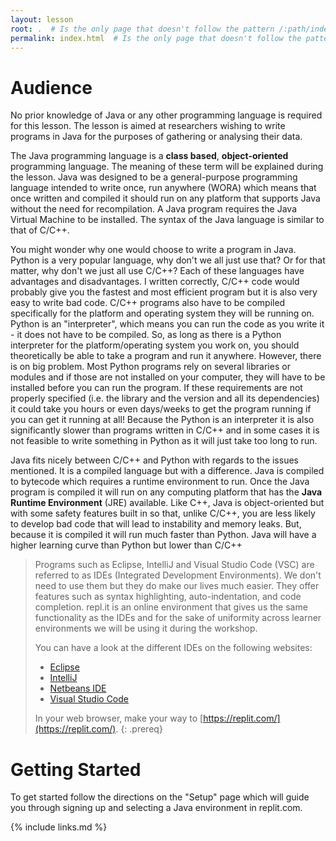 ```yaml
---
layout: lesson
root: .  # Is the only page that doesn't follow the pattern /:path/index.html
permalink: index.html  # Is the only page that doesn't follow the pattern /:path/index.html
---
```


# Audience
No prior knowledge of Java or any other programming language is required for this lesson. The lesson is aimed at researchers wishing to write programs in Java for the purposes of gathering or analysing their data.

The Java programming language is a **class based**, **object-oriented** programming language. The meaning of these term will be explained during the lesson. Java was designed to be a general-purpose programming language intended to write once, run anywhere (WORA) which means that once written and compiled it should run on any platform that supports Java without the need for recompilation. A Java program requires the Java Virtual Machine to be installed. The syntax of the Java language is similar to that of C/C++.

You might wonder why one would choose to write a program in Java. Python is a very popular language, why don't we all just use that? Or for that matter, why don't we just all use C/C++? Each of these languages have advantages and disadvantages. I written correctly, C/C++ code would probably give you the fastest and most efficient program but it is also very easy to write bad code. C/C++ programs also have to be compiled specifically for the platform and operating system they will be running on. Python is an "interpreter", which means you can run the code as you write it - it does not have to be compiled. So, as long as there is a Python interpreter for the platform/operating system you work on, you should theoretically be able to take a program and run it anywhere. However, there is on big problem. Most Python programs rely on several libraries or modules and if those are not installed on your computer, they will have to be installed before you can run the program. If these requirements are not properly specified (i.e. the library and the version and all its dependencies) it could take you hours or even days/weeks to get the program running if you can get it running at all! Because the Python is an interpreter it is also significantly slower than programs written in C/C++ and in some cases it is not feasible to write something in Python as it will just take too long to run.

Java fits nicely between C/C++ and Python with regards to the issues mentioned. It is a compiled language but with a difference. Java is compiled to bytecode which requires a runtime environment to run. Once the Java program is compiled it will run on any computing platform that has the **Java Runtime Environment** (JRE) available. Like C++, Java is object-oriented but with some safety features built in so that, unlike C/C++, you are less likely to develop bad code that will lead to instability and memory leaks. But, because it is compiled it will run much faster than Python. Java will have a higher learning curve than Python but lower than C/C++

> Programs such as Eclipse, IntelliJ and Visual Studio Code (VSC) are referred to as IDEs (Integrated Development Environments). We don't need to use them but they do make our lives much easier. They offer features such as syntax highlighting, auto-indentation, and code completion. repl.it is an online environment that gives us the same functionality as the IDEs and for the sake of uniformity across learner environments we will be using it during the workshop.
>
> You can have a look at the different IDEs on the following websites:
> - [Eclipse](https://www.eclipse.org/ide/)
> - [IntelliJ](https://www.jetbrains.com/idea/)
> - [Netbeans IDE](https://netbeans.org/)
> - [Visual Studio Code](https://code.visualstudio.com/)
>
>
> In your web browser, make your way to [https://replit.com/](https://replit.com/).
{: .prereq}

# Getting Started

To get started follow the directions on the "Setup" page which will guide you through signing up and selecting a Java environment in replit.com.

{% include links.md %}
